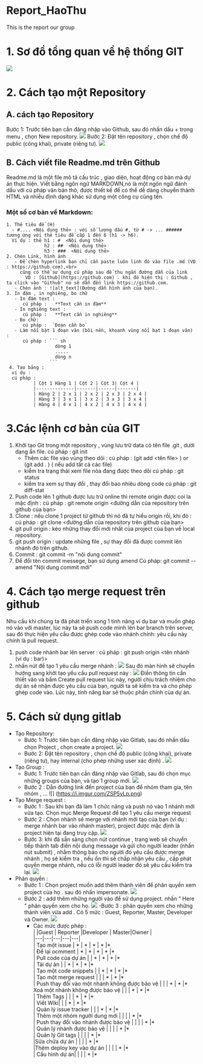 # Report_HaoThu
This is the report  our group
 # 1. Sơ đồ tổng quan về hệ thống GIT
 ![](https://i.imgur.com/aTq5pm7.png)
 # 2. Cách tạo một Repository
  ## A. cách tạo Repository
 Bước 1: Trước tiên bạn cần đăng nhập vào Github, sau đó nhấn dấu + trong menu , chọn New repository.
 ![](https://thachpham.com/wp-content/uploads/2015/04/github-create-repository.png)
 Bước 2: Đặt tên repository , chọn chế độ public (công khai), private (riêng tư). 
 ![](https://i.imgur.com/AGSCNd1.png)
  ## B. Cách viết file Readme.md trên Github
  Readme.md là một file mô tả cấu trúc , giao diện, hoạt động cơ bản mà dự án thực hiện.
  Viết bằng ngôn ngữ MARKDOWN,nó là một ngôn ngữ đánh dấu với cú pháp văn bản thô, được thiết kế để có thể dễ dàng chuyển thành HTML và nhiều định dạng khác sử dụng một công cụ cùng tên.
  ### Một số cơ bản về Markdown:
    1. Thẻ tiêu đề (H)
      - #.... <Nội dung thẻ> : với số lượng dấu #, từ # -> ... ###### tương ứng với thẻ tiêu đề cấp 1 đến 6 (h1 -> h6).
      Ví dụ : thẻ h1 : #  <Nội dung thẻ>
                  h2 : ##  <Nội dung thẻ>
                  h3 : ###  <Nội dung thẻ>
    2. Chèn Link, hình ảnh 
       - Để chèn hyperlink bạn chỉ cần paste luôn linh đó vào file .md (VD : https://github.com),<br>
         cũng có thể sử dụng cú pháp sau để thu ngắn đường dẫn của link
           VD : [Github](https://github.com) . khi đó hiện thị : Github , ta click vào "Github" nó sẽ dẫn đến link https://github.com.
       - Chèn ảnh : ![alt_text](Đường dẫn hình ảnh của bạn).
    3. In đậm , in nghiêng, bo chữ
       - In đậm text :
          cú pháp :   **Text cần in đậm**
       - In nghiêng text :
          cú pháp :   **Text cần in nghiêng**
       - Bo chữ:
          cú pháp :  `Đoạn cần bo`
       - Làm nổi bật 1 đoạn văn (bôi nền, khoanh vùng nổi bạt 1 đoạn văn) :
          cú pháp : ``` sh
                      dòng 1
                      .....
                      dòng n
                    ```
     4. Tạo bảng :
      ví dụ :
      cú pháp : 
              | Cột 1 Hàng 1 | Cột 2 | Cột 3| Cột 4 |
              |--------------|-------|------|-------|
              | Hàng 2 | 2 x 1 | 2 x 2 | 2 x 3 | 2 x 4 |
              | Hàng 3 | 3 x 1 | 3 x 2 | 3 x 3 | 3 x 4 |
              | Hàng 4 | 4 x 1 | 4 x 2 | 4 x 3 | 4 x 4 |
 
# 3.Các lệnh cơ bản của GIT
 1. Khởi tạo Git trong một repository , vùng lưu trữ data có tên file .git , dưới dạng ẩn file.
    cú pháp : git init
    - Thêm các file vào vùng theo dõi :
      cú pháp : (git add <tên file> ) or (git add . ) ( nếu add tất cả các file)
    - kiểm tra trạng thái xem file nòa đang được theo dõi
      cú pháp : git status
    - kiểm tra xem sự thay đổi , thay đổi bao nhiêu dòng code
      cú pháp : git diff-stat
 2. Push code lên 1 github được lưu trữ online thì remote origin được coi la mặc định :
    cú pháp : git remote origin <đường dẫn của repository trên github của bạn>
 3. Clone : nếu clone 1 project từ github thì nó đã tự hiểu origin rồi, khi đó :
   cú pháp : git clone <đường dẫn của repository trên github của bạn>
 4. git pull origin <ten nhanh> : kéo những thay đổi mới nhất của project của bạn về local repository.
 5. git push origin <ten nhanh> : update những file , sự thay đổi đã được commit lên nhánh đó trên github.
 6. Commit : git commit -m "nội dung commit"
 7. Để đổi tên commit messege, bạn sử dụng amend
  Cú pháp: git commit --amend "Nội dung commit mới" <br>
# 4. Cách tạo merge request trên github
Nhu cầu khi chúng ta đã phát triển xong  1 tính năng ví dụ bar và muốn ghép nó vào với master, lúc này ta sẽ push code mình lên bar branch trên server, sau đó thực hiện yêu cầu được ghép code vào nhánh chính: yêu cầu này chính là pull request.
1. push code nhánh bar lên server :
  cú pháp : git push origin <tên nhánh (ví dụ : bar)>
2. nhấn nút để tạo 1 yêu cầu merge nhánh : 
![](https://i.imgur.com/undefined.png)
Sau đó màn hình sẽ chuyển hướng sang khởi tạo yều cầu pull request này :
![](https://i.imgur.com/XCBYgZL.png)
Điền thông tin cần thiết vào và bấm Create pull request lúc này, người chịu trách nhiệm cho dự án sẽ nhận được yêu cầu của bạn, người ta sẽ kiểm tra và cho phép ghép code vào. Lúc này, tính năng bar sẽ thuộc phần chính của dự án.
# 5. Cách sử dụng gitlab
- Tạo Repository:
    - Bước 1: Trước tiên bạn cần đăng nhập vào Gitlab, sau đó nhấn dấu chọn Project , chọn create a project.
        ![](https://i.imgur.com/rFLed4n.png)
    - Bước 2: Đặt tên repository , chọn chế độ public (công khai), private (riêng tư), hay internal (cho phép những user xác định) . 
        ![](https://i.imgur.com/ImwXhtq.png) <br>
- Tạo Group :
    - Bước 1: Trước tiên bạn cần đăng nhập vào Gitlab, sau đó chọn mục những groups của bạn, và tạo  1 group mới.
        ![](https://i.imgur.com/4FfphJY.png)
    - Bước 2 : Dẫn đường link đến project của bạn để nhóm tham gia, tên nhóm , ...
        ![] (https://i.imgur.com/ZSP5yLp.png) <br>
- Tạo Merge request :
    - Bước 1 : Sau khi bạn đã làm 1 chức năng và push nó vào 1 nhánh mới vừa tạo. Chọn mục Merge Request để tạo 1 yêu cầu  merge request
    - Bước 2 : Chọn nhánh sẽ merge với nhánh mới tạo của bạn (ví dụ : merge  nhánh bar vào nhánh master), project được mặc định là             project hiện tại đang truy cập.
        ![](https://docs.gitlab.com/ee/gitlab-basics/img/merge_request_select_branch.png)
    - Bước 3: khi đã sẵn sàng chọn nút continue , trang web sẽ chuyển tiếp thành tab điền nội dung message và gửi cho người leader (nhấn       nút submit) , nhằm thông báo cho người đó yêu cầu được merge nhánh , họ sẽ kiểm tra , nếu ổn thì sẽ chấp nhận yêu cầu , cấp phát         quyền merge nhánh, nếu có lỗi người leader đó sẽ yêu cầu kiểm tra lại.
        ![](https://docs.gitlab.com/ee/gitlab-basics/img/merge_request_page.png) <br>
- Phân quyền :
   - Bước 1 : Chọn project muốn add thêm thành viên để phân quyền xem project của họ . sau đó nhấn impersonate.
        ![](https://i.imgur.com/Tj5z97G.png)
   - Bước 2 : add thêm những người vào để sử dụng project.  nhấn " Here " phân quyền xem cho họ.
        ![](https://i.imgur.com/BmtityT.png)
   -Bước 3 : phân quyền xem cho những thành viên vừa add .
       Có 5 mức : Guest, Reporter, Master, Developer và Owner. 
       ![](https://i.imgur.com/6KAozJm.png)
       - Các mức được phép : <br>
       | |Guest | Reporter |Developer | Master|Owner | <br>
       |---|---|---|---|---|<br>
       | Tạo một issue | * | * | * | * |* <br>
       | Để lại ocmment | * | * | * | * |* <br>
       | Pull code của dự án | | * | * | * |* <br>
       | Tải dự án | | * | * | * |* <br>
       | Tạo một code snippets | | * | * | * |* <br>
       | Tạo một merge request | | | * | * |* <br>
       | Push thay đổi vào một nhánh không được bảo vệ | | | * | * |* <br>
       Xoá một nhánh không được bảo vệ | | | * | * |* <br>
       | Thêm Tags | | | * | * |* <br>
       | Viết Wiki| | | * | * |* <br>
       | Quản lý issue tracker | | | * | * |* <br>
       | Thêm một nhóm người dung mới | | | | * |* <br>
       | Push thay đổi vào nhánh được bảo vệ | | | | * |* <br>
       | Quản lý nhánh được bảo vệ | | | | * |* <br>
       | Quản lý Git tags | | | | * |* <br>
       |Sửa chữa dự án | | | | * |* <br>
       |Thêm deploy key vào dự án | | | | * |* <br>
       | Cấu hình dự án| | | | * |* <br>

